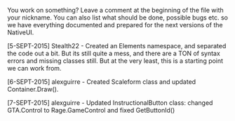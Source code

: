 You work on something? Leave a comment at the beginning of the file with your nickname. You can also list what should be done, possible bugs etc. so we have everything documented and prepared for the next versions of the NativeUI.

[5-SEPT-2015] Stealth22 - Created an Elements namespace, and separated the code out a bit. But its still quite a mess, and there are a TON of syntax errors and missing classes still.
But at the very least, this is a starting point we can work from.

[6-SEPT-2015] alexguirre - Created Scaleform class and updated Container.Draw().

[7-SEPT-2015] alexguirre - Updated InstructionalButton class: changed GTA.Control to Rage.GameControl and fixed GetButtonId()

